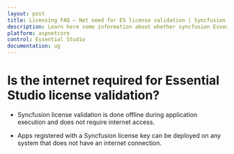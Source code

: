 ```yaml
---
layout: post
title: Licensing FAQ – Net need for ES license validation | Syncfusion
description: Learn here some information about whether syncfusion Essential Studio license validation needs internet conncetion.
platform: aspnetcore
control: Essential Studio
documentation: ug
---
```


# Is the internet required for Essential Studio license validation?

* Syncfusion license validation is done offline during application execution and does not require internet access. 

* Apps registered with a Syncfusion license key can be deployed on any system that does not have an internet connection.